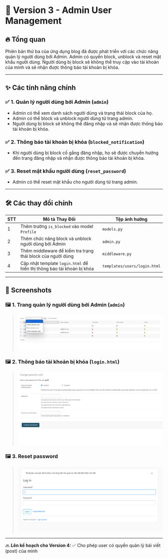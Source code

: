 # 📌 Version 3 - Admin User Management

## 🔥 Tổng quan
Phiên bản thứ ba của ứng dụng blog đã được phát triển với các chức năng quản lý người dùng bởi Admin. Admin có quyền block, unblock và reset mật khẩu người dùng. Người dùng bị block sẽ không thể truy cập vào tài khoản của mình và sẽ nhận được thông báo tài khoản bị khóa.

---

## ✨ Các tính năng chính

### ✅ 1. Quản lý người dùng bởi Admin (`admin`)
- Admin có thể xem danh sách người dùng và trạng thái block của họ.
- Admin có thể block và unblock người dùng từ trang admin.
- Người dùng bị block sẽ không thể đăng nhập và sẽ nhận được thông báo tài khoản bị khóa.

### ✅ 2. Thông báo tài khoản bị khóa (`blocked_notification`)
- Khi người dùng bị block cố gắng đăng nhập, họ sẽ được chuyển hướng đến trang đăng nhập và nhận được thông báo tài khoản bị khóa.

### ✅ 3. Reset mật khẩu người dùng (`reset_password`)
- Admin có thể reset mật khẩu cho người dùng từ trang admin.

---

## 🛠️ Các thay đổi chính
| STT | Mô tả Thay Đổi | Tệp ảnh hưởng |
|----|----------------|--------------|
| 1 | Thêm trường `is_blocked` vào model `Profile` | `models.py` |
| 2 | Thêm chức năng block và unblock người dùng bởi Admin | `admin.py` |
| 3 | Thêm middleware để kiểm tra trạng thái block của người dùng | `middleware.py` |
| 4 | Cập nhật template `login.html` để hiển thị thông báo tài khoản bị khóa | `templates/users/login.html` |

---

## 📸 Screenshots

### 🖼️ 1. Trang quản lý người dùng bởi Admin (`admin`)
> ![alt text](Screenshot_v3_1.png)

### 🖼️ 2. Thông báo tài khoản bị khóa (`login.html`)
> ![alt text](Screenshot_v3_2.png)

### 🖼️ 3. Reset password
> ![alt text](Screenshot_v3_3.png)

---

🔜 **Lên kế hoạch cho Version 4:**
✅ Cho phép user có quyền quản lý bài viết (post) của mình